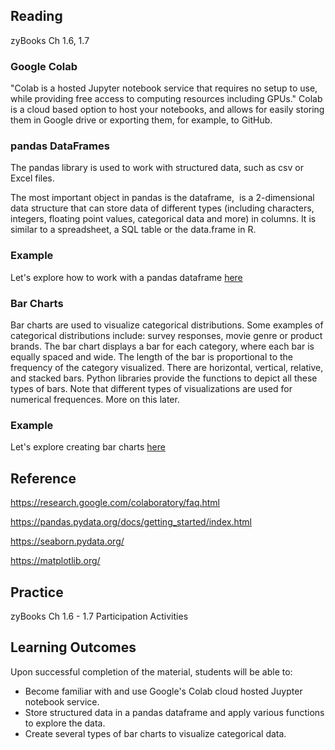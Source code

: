 ## Reading

zyBooks Ch 1.6, 1.7

### Google Colab
"Colab is a hosted Jupyter notebook service that requires no setup to use, while providing free access to computing resources including GPUs."
Colab is a cloud based option to host your notebooks, and allows for easily storing them in Google drive or exporting them, for example, to GitHub.

### pandas DataFrames
The pandas library is used to work with structured data, such as csv or Excel files. 

The most important object in pandas is the dataframe,  is a 2-dimensional data structure that can store data of different types 
(including characters, integers, floating point values, categorical data and more) in columns.
It is similar to a spreadsheet, a SQL table or the data.frame in R.

### Example
Let's explore how to work with a pandas dataframe [here](https://colab.research.google.com/drive/1xQ4W8QwyFx44neekbtCMOAUfJd4RYvmm?usp=sharing)

### Bar Charts
Bar charts are used to visualize categorical distributions. Some examples of categorical distributions include: survey responses, movie genre or product brands.
The bar chart displays a bar for each category, where each bar is equally spaced and wide. 
The length of the bar is proportional to the frequency of the category visualized.
There are horizontal, vertical, relative, and stacked bars. Python libraries provide the functions to depict all these types of bars.
Note that different types of visualizations are used for numerical frequences. More on this later.

### Example
Let's explore creating bar charts [here](https://colab.research.google.com/drive/1I2wRqN9aqYfnUXdyGSDv69VGxyx_X6im?usp=sharing)


## Reference

https://research.google.com/colaboratory/faq.html

https://pandas.pydata.org/docs/getting_started/index.html

https://seaborn.pydata.org/

https://matplotlib.org/


## Practice
zyBooks Ch 1.6 - 1.7 Participation Activities

## Learning Outcomes
Upon successful completion of the material, students will be able to:
* Become familiar with and use Google's Colab cloud hosted Juypter notebook service.
* Store structured data in a pandas dataframe and apply various functions to explore the data.
* Create several types of bar charts to visualize categorical data.
